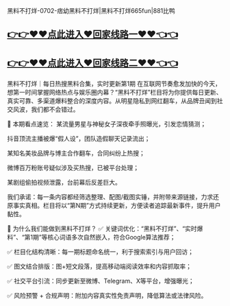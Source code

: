 黑料不打烊-0702-痞幼黑料不打烊|黑料不打烊665fun|881比鸭

## [👉👉♥♥点此进入♥回家线路一♥♥👈👈](https://unpkg.com/182-4run/index.html)
## [👉👉♥♥点此进入♥回家线路二♥♥👈👈](https://unpkg.com/182-9run/index.html)

黑料不打烊｜每日热搜黑料合集，实时更新第1期
在互联网节奏愈发加快的今天，想第一时间掌握网络热点与娱乐圈内幕？“黑料不打烊”栏目将为你提供每日更新、真实可靠、多渠道爆料整合的深度内容。从明星隐私到网红翻车，从品牌丑闻到社交风波，我们都不会错过。

🎯 本期看点速览：
某流量男星与神秘女子深夜牵手照曝光，引发恋情猜测；

抖音顶流主播被爆“假人设”，团队造假聊天记录流出；

某知名美妆品牌与博主合作翻车，合同纠纷上热搜；

微博百万粉账号疑似涉及买热搜，已被平台处理；

某剧组偷拍视频泄露，台前幕后反差巨大。

我们承诺：每一条内容都经筛选整理、配图/截图实锤，并附带来源链接，力求还原事实真相。栏目将以“第N期”方式持续更新，方便读者追踪最新事件，提升用户黏性。

🚀 为什么我们能做到黑料不打烊？
✅ 关键词优化：“黑料不打烊”、“实时爆料”、“第1期”等核心词语多次自然嵌入，符合Google算法推荐；

✅ 栏目化结构清晰：每一期标题命名统一，利于搜索索引与用户回访；

✅ 图文结合排版：图+短文段落，提高移动端阅读效率和内容抓取率；

✅ 社交平台引流：同步更新至微博、Telegram、X等平台，增强曝光；

✅ 风险预警 + 合规声明：附加内容真实性免责声明，降低算法或法律风险。
